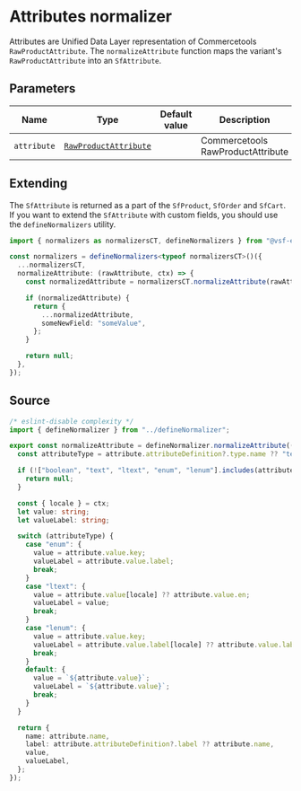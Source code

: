 # Attributes normalizer

Attributes are Unified Data Layer representation of Commercetools `RawProductAttribute`. The `normalizeAttribute` function maps the variant's `RawProductAttribute` into an `SfAttribute`.

## Parameters

| Name        | Type                                                                                                                    | Default value | Description                       |
| ----------- | ----------------------------------------------------------------------------------------------------------------------- | ------------- | --------------------------------- |
| `attribute` | [`RawProductAttribute`](https://docs.alokai.com/integrations/commercetools/api/commercetools-types/RawProductAttribute) |               | Commercetools RawProductAttribute |

## Extending

The `SfAttribute` is returned as a part of the `SfProduct`, `SfOrder` and `SfCart`. If you want to extend the `SfAttribute` with custom fields, you should use the `defineNormalizers` utility.

```ts
import { normalizers as normalizersCT, defineNormalizers } from "@vsf-enterprise/unified-api-commercetools";

const normalizers = defineNormalizers<typeof normalizersCT>()({
  ...normalizersCT,
  normalizeAttribute: (rawAttribute, ctx) => {
    const normalizedAttribute = normalizersCT.normalizeAttribute(rawAttribute, ctx);

    if (normalizedAttribute) {
      return {
        ...normalizedAttribute,
        someNewField: "someValue",
      };
    }

    return null;
  },
});
```

## Source

```ts [attributes.ts]
/* eslint-disable complexity */
import { defineNormalizer } from "../defineNormalizer";

export const normalizeAttribute = defineNormalizer.normalizeAttribute((attribute, ctx) => {
  const attributeType = attribute.attributeDefinition?.type.name ?? "text";

  if (!["boolean", "text", "ltext", "enum", "lenum"].includes(attributeType)) {
    return null;
  }

  const { locale } = ctx;
  let value: string;
  let valueLabel: string;

  switch (attributeType) {
    case "enum": {
      value = attribute.value.key;
      valueLabel = attribute.value.label;
      break;
    }
    case "ltext": {
      value = attribute.value[locale] ?? attribute.value.en;
      valueLabel = value;
      break;
    }
    case "lenum": {
      value = attribute.value.key;
      valueLabel = attribute.value.label[locale] ?? attribute.value.label.en;
      break;
    }
    default: {
      value = `${attribute.value}`;
      valueLabel = `${attribute.value}`;
      break;
    }
  }

  return {
    name: attribute.name,
    label: attribute.attributeDefinition?.label ?? attribute.name,
    value,
    valueLabel,
  };
});
```

